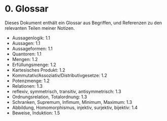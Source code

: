 # 0. Glossar
Dieses Dokument enthält ein Glossar aus Begriffen, und Referenzen zu den
relevanten Teilen meiner Notizen.

- Aussagenlogik: 1.1
- Aussagen: 1.1
- Aussageformen: 1.1
- Quantoren: 1.1
- Mengen: 1.2
- Erfüllungsmenge: 1.2
- Kartesisches Produkt: 1.2
- Kommutativ/Assoziativ/Distributivgesetze: 1.2
- Potenzmenge: 1.2
- Relationen: 1.3
- reflexiv, symmetrisch, transitiv, antisymmetrisch: 1.3
- Ordnungsrelation, Totalordnung: 1.3
- Schranken, Supremum, Infimum, Minimum, Maximum: 1.3
- Abbildung, Homomorphismus, injektiv, surjektiv, bijektiv: 1.4
- Beweise, Induktion: 1.5

